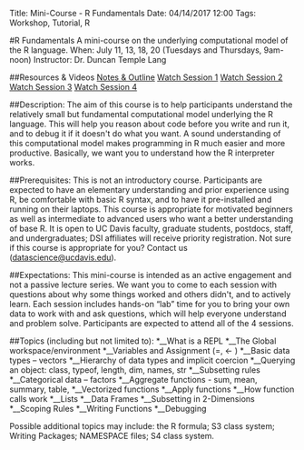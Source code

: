 Title: Mini-Course - R Fundamentals
Date: 04/14/2017 12:00 
Tags: Workshop, Tutorial, R

#R Fundamentals
A mini-course on the underlying computational model of the R language.
When: July 11, 13, 18, 20 (Tuesdays and Thursdays, 9am-noon)
Instructor: Dr. Duncan Temple Lang

##Resources & Videos
	[Notes & Outline](http://dsi.ucdavis.edu/RFundamentals/)
	[Watch Session 1](https://www.youtube.com/watch?v=kbiMBEYphwI)
	[Watch Session 2](https://www.youtube.com/watch?v=NqL4xh_IbPA)
	[Watch Session 3](https://www.youtube.com/watch?v=UJfUtwMVLr4)
	[Watch Session 4](https://www.youtube.com/watch?v=5_QLIuJyk30)

##Description:
The aim of this course is to help participants understand the
relatively small but fundamental computational model underlying the R
language. This will help you reason about code before you write
and run it, and to debug it if it doesn't do what you want.  A sound
understanding of this computational model makes programming in R much
easier and more productive. Basically, we want you to understand how
the R interpreter works. 

##Prerequisites:
This is not an introductory course. Participants are expected to have an
elementary understanding and prior experience using R, be comfortable 
with basic R syntax, and to have it pre-installed and running on their laptops. 
This course is appropriate for motivated beginners as well as intermediate 
to advanced users who want a better understanding of base R. It is open
to UC Davis faculty, graduate students, postdocs, staff, and undergraduates; 
DSI affiliates will receive priority registration. Not sure if this course is
appropriate for you? Contact us (datascience@ucdavis.edu).

##Expectations:
This mini-course is intended as an active engagement and not a passive
lecture series.  We want you to come to each session with questions
about why some things worked and others didn't, and to actively learn.
Each session includes hands-on “lab” time for you to bring your own data to
work with and ask questions, which will help everyone understand and 
problem solve. Participants are expected to attend all of the 4 sessions.

##Topics (including but not limited to):
*__What is a REPL
*__The Global workspace/environment
*__Variables and Assignment (=, <- )
*__Basic data types – vectors
*__Hierarchy of data types and implicit coercion
*__Querying an object:  class, typeof, length, dim, names, str
*__Subsetting rules
*__Categorical data – factors
*__Aggregate functions - sum, mean, summary, table,
*__Vectorized functions
*__Apply functions
*__How function calls work
*__Lists
*__Data Frames
*__Subsetting in 2-Dimensions
*__Scoping Rules
*__Writing Functions
*__Debugging

Possible additional topics may include: the R formula; S3 class system; Writing Packages; NAMESPACE files; S4 class system.